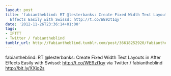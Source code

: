 ```yaml
---
layout: post
title: 'fabiantheblind: RT @lesterbanks: Create Fixed Width Text Layouts in After
  Effects Easily with Swissd: http://t.co/WE9zt1qy'
date: '2012-11-26T23:36:14+01:00'
tags:
- IFTTT
- Twitter / fabiantheblind
tumblr_url: http://fabiantheblind.tumblr.com/post/36618252920/fabiantheblind-rt-lesterbanks-create-fixed-width
---
```

fabiantheblind: RT @lesterbanks: Create Fixed Width Text Layouts in After Effects Easily with Swissd: http://t.co/WE9zt1qy
via Twitter / fabiantheblind http://bit.ly/XXjo2s
